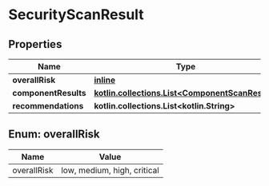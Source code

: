 
# SecurityScanResult

## Properties
| Name | Type | Description | Notes |
| ------------ | ------------- | ------------- | ------------- |
| **overallRisk** | [**inline**](#OverallRisk) |  |  [optional] |
| **componentResults** | [**kotlin.collections.List&lt;ComponentScanResult&gt;**](ComponentScanResult.md) |  |  [optional] |
| **recommendations** | **kotlin.collections.List&lt;kotlin.String&gt;** |  |  [optional] |


<a id="OverallRisk"></a>
## Enum: overallRisk
| Name | Value |
| ---- | ----- |
| overallRisk | low, medium, high, critical |



